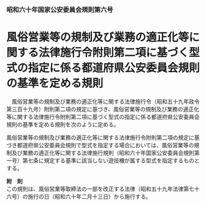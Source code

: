 ### 昭和六十年国家公安委員会規則第六号  
# 風俗営業等の規制及び業務の適正化等に関する法律施行令附則第二項に基づく型式の指定に係る都道府県公安委員会規則の基準を定める規則  
　風俗営業等の規制及び業務の適正化等に関する法律施行令（昭和五十九年政令第三百十九号）附則第二項の規定に基づき、風俗営業等の規制及び業務の適正化等に関する法律施行令附則第二項に基づく型式の指定に係る都道府県公安委員会規則の基準を定める規則を次のように定める。  
  
風俗営業等の規制及び業務の適正化等に関する法律施行令附則第二項の規定に基づき都道府県公安委員会規則で型式を指定する場合においては、風俗営業等の規制及び業務の適正化等に関する法律施行規則（昭和六十年国家公安委員会規則第一号）第七条に規定する基準に該当しない遊技機が属する型式を指定するものとする。  
  
**附　則**  
この規則は、風俗営業等取締法の一部を改正する法律（昭和五十九年法律第七十六号）の施行の日（昭和六十年二月十三日）から施行する。  
  
